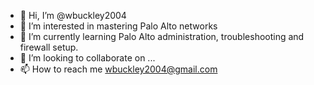 - 👋 Hi, I’m @wbuckley2004
- 👀 I’m interested in mastering Palo Alto networks
- 🌱 I’m currently learning Palo Alto administration, troubleshooting and firewall setup.
- 💞️ I’m looking to collaborate on ...
- 📫 How to reach me wbuckley2004@gmail.com

<!---
wbuckley2004/wbuckley2004 is a ✨ special ✨ repository because its `README.md` (this file) appears on your GitHub profile.
You can click the Preview link to take a look at your changes.
--->

